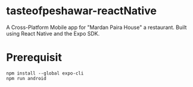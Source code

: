 # tasteofpeshawar-reactNative
A Cross-Platform Mobile app for "Mardan Paira House" a restaurant. Built using React Native and the Expo SDK.

# Prerequisit
```
npm install --global expo-cli
npm run android
 ```

